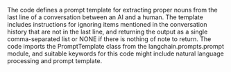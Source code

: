 The code defines a prompt template for extracting proper nouns from the last line of a conversation between an AI and a human. The template includes instructions for ignoring items mentioned in the conversation history that are not in the last line, and returning the output as a single comma-separated list or NONE if there is nothing of note to return. The code imports the PromptTemplate class from the langchain.prompts.prompt module, and suitable keywords for this code might include natural language processing and prompt template.


